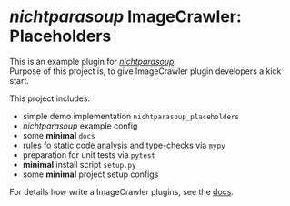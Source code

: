 # _nichtparasoup_ ImageCrawler: Placeholders

This is an example plugin for [_nichtparasoup_](https://pypi.org/project/nichtparasoup/).  
Purpose of this project is, to give ImageCrawler plugin developers a kick start.

This project includes:
* simple demo implementation `nichtparasoup_placeholders`
* _nichtparasoup_ example config
* some **minimal** `docs`
* rules fo static code analysis and type-checks via `mypy`
* preparation for unit tests via `pytest`
* **minimal** install script `setup.py`
* some **minimal** project setup configs

For details how write a ImageCrawler plugins,
see the [docs](https://github.com/k4cg/nichtparasoup/tree/master/docs/plugin-development). 
